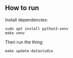## How to run

Install dependencies:

```
sudo apt install python3-venv
make venv
```

Then run the thing:

```
make update-datastudio
```